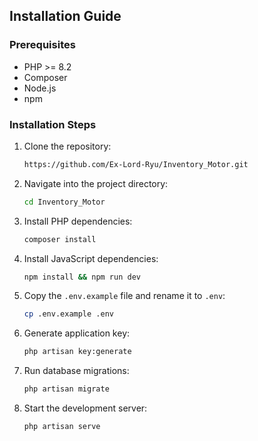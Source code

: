 ## Installation Guide

### Prerequisites
- PHP >= 8.2
- Composer
- Node.js
- npm

### Installation Steps
1. Clone the repository:
    ```bash
    https://github.com/Ex-Lord-Ryu/Inventory_Motor.git
    ```

2. Navigate into the project directory:
    ```bash
    cd Inventory_Motor
    ```

3. Install PHP dependencies:
    ```bash
    composer install
    ```

4. Install JavaScript dependencies:
    ```bash
    npm install && npm run dev
    ```

5. Copy the `.env.example` file and rename it to `.env`:
    ```bash
    cp .env.example .env
    ```

6. Generate application key:
    ```bash
    php artisan key:generate
    ```

7. Run database migrations:
    ```bash
    php artisan migrate
    ```

8. Start the development server:
    ```bash
    php artisan serve
    ```
